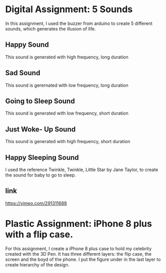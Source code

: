 # Digital Assignment: 5 Sounds
In this assignment, I used the buzzer from arduino to create 5 different sounds, which generates the illusion of life. 
## Happy Sound
This sound is generated with high frequency, long duration
## Sad Sound
This sound is gerernated with low frequency, long duration
## Going to Sleep Sound
This sound is generated with low frequency, short duration
## Just Woke- Up Sound 
This sound is generated with high frequency, short duration
## Happy Sleeping Sound
I used the reference Twinkle, Twinkle, Little Star by Jane Taylor, to create the sound for baby to go to sleep. 

## link
https://vimeo.com/291311688

# Plastic Assignment: iPhone 8 plus with a flip case. 
For this assignment, I create a iPhone 8 plus case to hold my celebrity created with the 3D Pen. It has three different layers: the flip case, the screen and the boyd of the phone. I put the figure under in the last layer to create hierarchy of the design. 